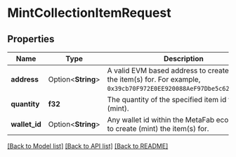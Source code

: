 # MintCollectionItemRequest

## Properties

Name | Type | Description | Notes
------------ | ------------- | ------------- | -------------
**address** | Option<**String**> | A valid EVM based address to create (mint) the item(s) for. For example, `0x39cb70F972E0EE920088AeF97Dbe5c6251a9c25D`. | [optional]
**quantity** | **f32** | The quantity of the specified item id to create (mint). | 
**wallet_id** | Option<**String**> | Any wallet id within the MetaFab ecosystem to create (mint) the item(s) for. | [optional]

[[Back to Model list]](../README.md#documentation-for-models) [[Back to API list]](../README.md#documentation-for-api-endpoints) [[Back to README]](../README.md)


